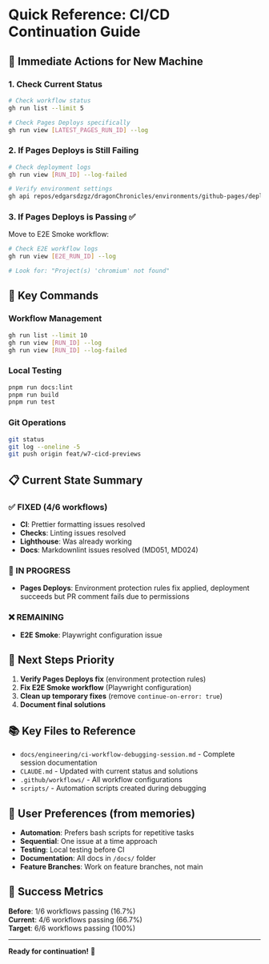 # Quick Reference: CI/CD Continuation Guide

## 🚀 Immediate Actions for New Machine

### 1. Check Current Status

```bash
# Check workflow status
gh run list --limit 5

# Check Pages Deploys specifically
gh run view [LATEST_PAGES_RUN_ID] --log
```

### 2. If Pages Deploys is Still Failing

```bash
# Check deployment logs
gh run view [RUN_ID] --log-failed

# Verify environment settings
gh api repos/edgarsdzgz/dragonChronicles/environments/github-pages/deployment-branch-policies
```

### 3. If Pages Deploys is Passing ✅

Move to E2E Smoke workflow:

```bash
# Check E2E workflow logs
gh run view [E2E_RUN_ID] --log

# Look for: "Project(s) 'chromium' not found"
```

## 🔧 Key Commands

### Workflow Management

```bash
gh run list --limit 10
gh run view [RUN_ID] --log
gh run view [RUN_ID] --log-failed
```

### Local Testing

```bash
pnpm run docs:lint
pnpm run build
pnpm run test
```

### Git Operations

```bash
git status
git log --oneline -5
git push origin feat/w7-cicd-previews
```

## 📋 Current State Summary

### ✅ FIXED (4/6 workflows)

- **CI**: Prettier formatting issues resolved
- **Checks**: Linting issues resolved
- **Lighthouse**: Was already working
- **Docs**: Markdownlint issues resolved (MD051, MD024)

### 🔄 IN PROGRESS

- **Pages Deploys**: Environment protection rules fix applied, deployment succeeds but PR comment
  fails due to permissions

### ❌ REMAINING

- **E2E Smoke**: Playwright configuration issue

## 🎯 Next Steps Priority

1. **Verify Pages Deploys fix** (environment protection rules)
2. **Fix E2E Smoke workflow** (Playwright configuration)
3. **Clean up temporary fixes** (remove `continue-on-error: true`)
4. **Document final solutions**

## 📚 Key Files to Reference

- `docs/engineering/ci-workflow-debugging-session.md` - Complete session documentation
- `CLAUDE.md` - Updated with current status and solutions
- `.github/workflows/` - All workflow configurations
- `scripts/` - Automation scripts created during debugging

## 🧠 User Preferences (from memories)

- **Automation**: Prefers bash scripts for repetitive tasks
- **Sequential**: One issue at a time approach
- **Testing**: Local testing before CI
- **Documentation**: All docs in `/docs/` folder
- **Feature Branches**: Work on feature branches, not main

## 🎉 Success Metrics

**Before**: 1/6 workflows passing (16.7%)  
**Current**: 4/6 workflows passing (66.7%)  
**Target**: 6/6 workflows passing (100%)

---

**Ready for continuation!** 🚀
